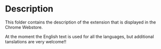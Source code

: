 # Description

This folder contains the description of the extension that is displayed in the Chrome Webstore.

At the moment the English text is used for all the languages, but additional tanslations are very welcome!!


